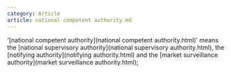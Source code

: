 ```yaml
---
category: Article
article: national competent authority.md
---
```


‘[national competent authority](national competent authority.html)’ means the [national supervisory authority](national supervisory authority.html), the [notifying authority](notifying authority.html) and the [market surveillance authority](market surveillance authority.html);